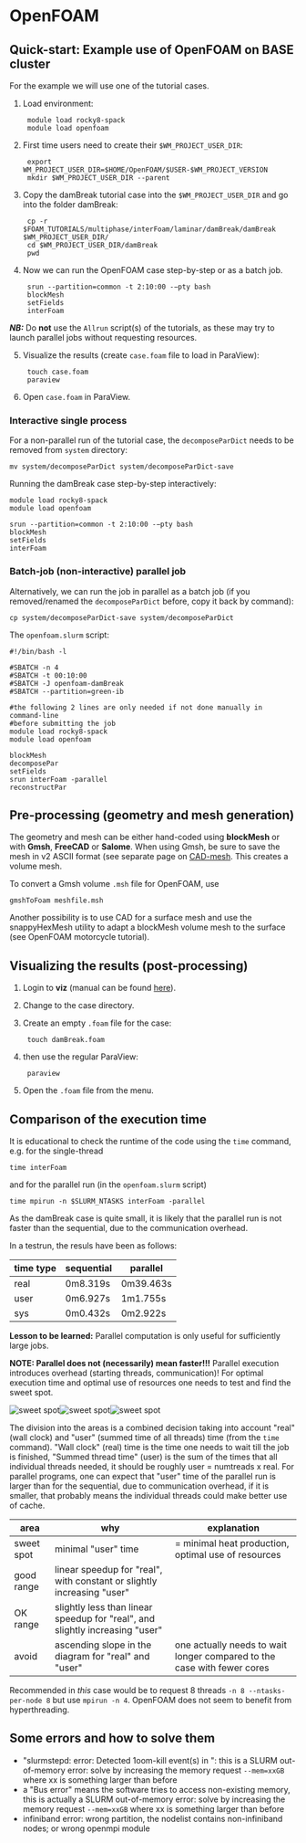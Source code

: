 # OpenFOAM

## Quick-start: Example use of OpenFOAM on BASE cluster

For the example we will use one of the tutorial cases.

1. Load environment:
    
		module load rocky8-spack
		module load openfoam

2. First time users need to create their `$WM_PROJECT_USER_DIR`:

		export WM_PROJECT_USER_DIR=$HOME/OpenFOAM/$USER-$WM_PROJECT_VERSION
		mkdir $WM_PROJECT_USER_DIR --parent

3. Copy the damBreak tutorial case into the `$WM_PROJECT_USER_DIR` and go into the folder damBreak:

		cp -r $FOAM_TUTORIALS/multiphase/interFoam/laminar/damBreak/damBreak $WM_PROJECT_USER_DIR/
		cd $WM_PROJECT_USER_DIR/damBreak
		pwd

4. Now we can run the OpenFOAM case step-by-step or as a batch job.

	    srun --partition=common -t 2:10:00 -−pty bash
	    blockMesh
	    setFields
	    interFoam


***NB:*** Do **not** use the `Allrun` script(s) of the tutorials, as these may try to launch parallel jobs without requesting resources.

5. Visualize the results (create `case.foam` file to load in ParaView):

		touch case.foam
		paraview

6. Open `case.foam` in ParaView.


### Interactive single process

For a non-parallel run of the tutorial case, the `decomposeParDict` needs to be removed from `system` directory:

    mv system/decomposeParDict system/decomposeParDict-save

Running the damBreak case step-by-step interactively:

    module load rocky8-spack
    module load openfoam
    
    srun --partition=common -t 2:10:00 -−pty bash 
    blockMesh
    setFields
    interFoam



### Batch-job (non-interactive) parallel job

Alternatively, we can run the job in parallel as a batch job
(if you removed/renamed the `decomposeParDict` before, copy  it back by command): 

	cp system/decomposeParDict-save system/decomposeParDict

The `openfoam.slurm` script:

    #!/bin/bash -l
    
    #SBATCH -n 4
    #SBATCH -t 00:10:00  
    #SBATCH -J openfoam-damBreak
    #SBATCH --partition=green-ib
    
    #the following 2 lines are only needed if not done manually in command-line
    #before submitting the job
    module load rocky8-spack
    module load openfoam
    
    blockMesh
    decomposePar
    setFields
    srun interFoam -parallel
    reconstructPar

<!--   
<br>
<br>
<hr style="margin-right: 0px; margin-bottom: 4px; margin-left: 0px; margin-top: -24px; border:2px solid  #d9d9d9 "></hr>
<hr style="margin: 4px 0px; border:1px solid  #d9d9d9 "></hr>

## Which module and which node to use?

Here are timings for the `simpleFoam` solver with the motorBike case on empty nodes:

Empty nodes:

| module\ node | green (empty) | gray (empty) | green (full) |
|--------------|---------------|--------------|--------------|
| openfoam-v1912 | 16m0.781s | 20m30.122s | 40m15.321s |
| spack-green | 15m18.835s | - | 37m17.363s | 
| spack-gray | 15m18.537s | 19m8.511s | 37m53.517s |

Surprisingly, the timing between the different modules is not much different. However, on full nodes we experienced a significant difference to the empty nodes.
This is probably due to two reasons, full nodes cannot run on boost-clock-frequency and there may be congestion of the memory lanes. A Xeon Skylake CPU has only 6 memory lanes to be shared by 20 cores. If a memory intensive application is on the other cores, this may cause a slow-down.
-->

## Pre-processing (geometry and mesh generation)

The geometry and mesh can be either hand-coded using **blockMesh** or with **Gmsh**, **FreeCAD** or **Salome**. When using Gmsh, be sure to save the mesh in v2 ASCII format (see separate page on [CAD-mesh](/engineering/cad-mesh.html). This creates a volume mesh.

To convert a Gmsh volume `.msh` file for OpenFOAM, use

    gmshToFoam meshfile.msh

Another possibility is to use CAD for a surface mesh and use the snappyHexMesh utility to adapt a blockMesh volume mesh to the surface (see OpenFOAM motorcycle tutorial).

## Visualizing the results (post-processing)

1. Login to **viz** (manual can be found [here](/visualization.html)).
2. Change to the case directory.
3. Create an empty `.foam` file for the case:

		touch damBreak.foam

4. then use the regular ParaView:

    	paraview

5. Open the `.foam` file from the menu.

## Comparison of the execution time

It is educational to check the runtime of the code using the `time` command, e.g. for the single-thread

    time interFoam

and for the parallel run (in the `openfoam.slurm` script)

    time mpirun -n $SLURM_NTASKS interFoam -parallel

As the damBreak case is quite small, it is likely that the parallel run is not faster than the sequential, due to the communication overhead.

In a testrun, the resuls have been as follows:

| time type | sequential | parallel  |
|-----------|------------|-----------|
| real      |  0m8.319s  | 0m39.463s |
| user      |  0m6.927s  | 1m1.755s  |
| sys       |  0m0.432s  | 0m2.922s  |


**Lesson to be learned:** Parallel computation is only useful for sufficiently large jobs.



**NOTE: Parallel does not (necessarily) mean faster!!!** Parallel execution introduces overhead (starting threads, communication)! For optimal execution time and optimal use of resources one needs to test and find the sweet spot.

![sweet spot](/pictures/of-timing.png)![sweet spot](/pictures/of-timing2.png)![sweet spot](/pictures/of-timing4.png)

The division into the areas is a combined decision taking into account "real" (wall clock) and "user" (summed time of all threads) time (from the `time` command). "Wall clock" (real) time is the time one needs to wait till the job is finished, "Summed thread time" (user) is the sum of the times that all individual threads needed, it should be roughly user = numtreads x real. For parallel programs, one can expect that "user" time of the parallel run is larger than for the sequential, due to communication overhead, if it is smaller, that probably means the individual threads could make better use of cache.

| area | why | explanation |
|-----------|------------|-----------|
| sweet spot | minimal "user" time | = minimal heat production, optimal use of resources |
| good range | linear speedup for "real", with constant or slightly increasing "user" | |
| OK range | slightly less than linear speedup for "real", and slightly increasing "user" | |
| avoid | ascending slope in the diagram for "real" and "user" | one actually needs to wait longer compared to the case with fewer cores |

Recommended in *this* case would be to request 8 threads `-n 8 --ntasks-per-node 8` but use `mpirun -n 4`. OpenFOAM does not seem to benefit from hyperthreading.

## Some errors and how to solve them

- "slurmstepd: error: Detected 1oom-kill event(s) in ": this is a SLURM out-of-memory error: solve by increasing the memory request `--mem=xxGB` where xx is something larger than before
- a "Bus error" means the software tries to access non-existing memory, this is actually a SLURM out-of-memory error: solve by increasing the memory request `--mem=xxGB` where xx is something larger than before
- infiniband error: wrong partition, the nodelist contains non-infiniband nodes; or wrong openmpi module
